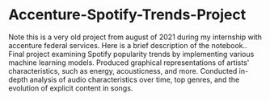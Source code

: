 # Accenture-Spotify-Trends-Project
Note this is a very old project from august of 2021 during my internship with accenture federal services. Here is a brief description of the notebook..
Final project examining Spotify popularity trends by implementing various machine learning models. Produced graphical representations of artists' characteristics, such as energy, acousticness, and more. Conducted in-depth analysis of audio characteristics over time, top genres, and the evolution of explicit content in songs.
